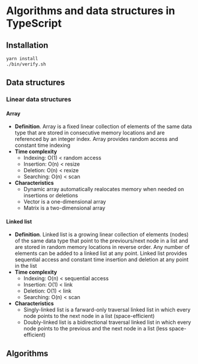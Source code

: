 # Algorithms and data structures in TypeScript

## Installation

```bash
yarn install
./bin/verify.sh
```

## Data structures

### Linear data structures

#### Array

- **Definition**. Array is a fixed linear collection of elements of the same data type
  that are stored in consecutive memory locations and are referenced by an integer
  index. Array provides random access and constant time indexing
- **Time complexity**
    - Indexing: O(1) < random access
    - Insertion: O(n) < resize
    - Deletion: O(n) < rexize
    - Searching: O(n) < scan
- **Characteristics**
    - Dynamic array automatically realocates memory when needed on insertions or
      deletions
    - Vector is a one-dimensional array
    - Matrix is a two-dimensional array

#### Linked list

- **Definition**. Linked list is a growing linear collection of elements (nodes) of the
  same data type that point to the previours/next node in a list and are stored in
  random memory locations in reverse order. Any number of elements can be added to a
  linked list at any point. Linked list provides sequential access and constant time
  insertion and deletion at any point in the list
- **Time complexity**
    - Indexing: O(n) < sequential access
    - Insertion: O(1) < link
    - Deletion: O(1) < link
    - Searching: O(n) < scan
- **Characteristics**
    - Singly-linked list is a farward-only traversal linked list in which every node
      points to the next node in a list (space-efficient)
    - Doubly-linked list is a bidirectional traversal linked list in which every node
      points to the previous and the next node in a list (less space-efficient)

## Algorithms
